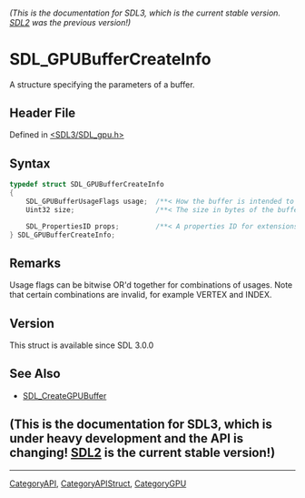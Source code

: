 ###### (This is the documentation for SDL3, which is the current stable version. [SDL2](https://wiki.libsdl.org/SDL2/) was the previous version!)
# SDL_GPUBufferCreateInfo

A structure specifying the parameters of a buffer.

## Header File

Defined in [<SDL3/SDL_gpu.h>](https://github.com/libsdl-org/SDL/blob/main/include/SDL3/SDL_gpu.h)

## Syntax

```c
typedef struct SDL_GPUBufferCreateInfo
{
    SDL_GPUBufferUsageFlags usage;  /**< How the buffer is intended to be used by the client. */
    Uint32 size;                    /**< The size in bytes of the buffer. */

    SDL_PropertiesID props;         /**< A properties ID for extensions. Should be 0 if no extensions are needed. */
} SDL_GPUBufferCreateInfo;
```

## Remarks

Usage flags can be bitwise OR'd together for combinations of usages. Note
that certain combinations are invalid, for example VERTEX and INDEX.

## Version

This struct is available since SDL 3.0.0

## See Also

- [SDL_CreateGPUBuffer](SDL_CreateGPUBuffer)


## (This is the documentation for SDL3, which is under heavy development and the API is changing! [SDL2](https://wiki.libsdl.org/SDL2/) is the current stable version!)



----
[CategoryAPI](CategoryAPI), [CategoryAPIStruct](CategoryAPIStruct), [CategoryGPU](CategoryGPU)

